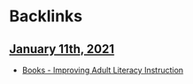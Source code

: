 
# Backlinks
## [January 11th, 2021](<January 11th, 2021.md>)
- [Books - Improving Adult Literacy Instruction](<Books - Improving Adult Literacy Instruction.md>)


